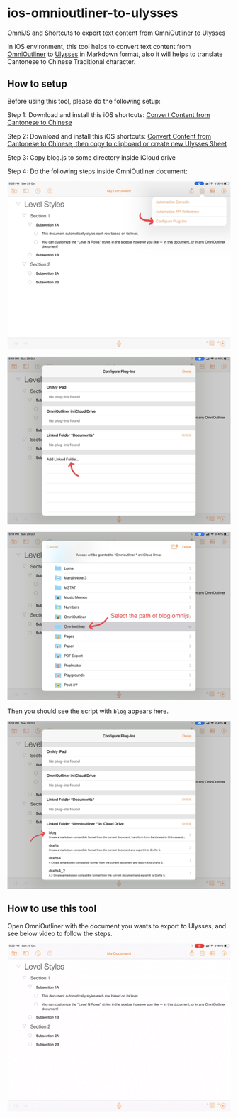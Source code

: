 # ios-omnioutliner-to-ulysses

OmniJS and Shortcuts to export text content from OmniOutliner to Ulysses

In iOS environment, this tool helps to convert text content from [OmniOutliner](https://www.omnigroup.com/omnioutliner/) to [Ulysses](https://ulysses.app) in Markdown format, also it will helps to translate Cantonese to Chinese Traditional character.

## How to setup

Before using this tool, please do the following setup:

Step 1: Download and install this iOS shortcuts: [Convert Content from Cantonese to Chinese](https://www.icloud.com/shortcuts/b378136574864b57ac8b61a7debc01ae)

Step 2: Download and install this iOS shortcuts: [Convert Content from Cantonese to Chinese, then copy to clipboard or create new Ulysses Sheet](https://www.icloud.com/shortcuts/d6486c055cf44700be6eb8074f46494b)

Step 3: Copy blog.js to some directory inside iCloud drive

Step 4: Do the following steps inside OmniOutliner document:

![Step 1](./SetupStep1.jpeg)

![Step 2](./SetupStep2.jpeg)

![Step 3](./SetupStep3.jpeg)

Then you should see the script with `blog` appears here.

![Step 4](./SetupStep4.jpeg)


## How to use this tool

Open OmniOutliner with the document you wants to export to Ulysses, and see below video to follow the steps.

![Step 5](./RunStep.gif)
